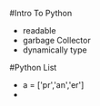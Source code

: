 #Intro To Python
 - readable
 - garbage Collector
 - dynamically type


#Python List
 - a = ['pr','an','er']
 -